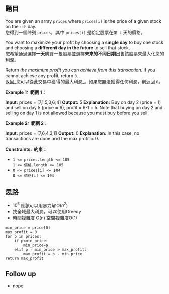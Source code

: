 ## 題目
You are given an array `prices` where `prices[i]` is the price of a given stock on the `ith` day.  
您得到一個陣列 `prices`，其中 `prices[i]` 是給定股票在`第 i` 天的價格。

You want to maximize your profit by choosing a **single day** to buy one stock and choosing a **different day in the future** to sell that stock.  
您希望通過選擇**一天**購買一隻股票並選擇**未來的不同日期**出售該股票來最大化您的利潤。

Return _the maximum profit you can achieve from this transaction_. If you cannot achieve any profit, return `0`.  
返回_您可以從此交易中獲得的最大利潤_。如果您無法獲得任何利潤，則返回 `0`。

**Example 1:  範例 1：**

**Input:** prices = [7,1,5,3,6,4]
**Output:** 5
**Explanation:** Buy on day 2 (price = 1) and sell on day 5 (price = 6), profit = 6-1 = 5.
Note that buying on day 2 and selling on day 1 is not allowed because you must buy before you sell.

**Example 2:  範例 2：**

**Input:** prices = [7,6,4,3,1]
**Output:** 0
**Explanation:** In this case, no transactions are done and the max profit = 0.

**Constraints:  約束：**

- `1 <= prices.length <= 105`  
    `1 <= 價格.length <= 105`
- `0 <= prices[i] <= 104`  
    `0 <= 價格[i] <= 104`
## 思路
-  $10^5$ 應該可以用暴力解O($n^2$)
- 找全域最大利潤，可以使用Greedy
- 時間複雜度 O(n) 空間複雜度O(1)
```
min_price = price[0]
max_profit = 0
for p in prices:
	if p<min_price:
		min_price=p
	elif p - min_price > max_profit:
		max_profit = p - min_price
return max_profit
```

## Follow up
- nope